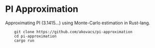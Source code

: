 # PI Approximation

Approximating PI (3.1415...) using Monte-Carlo estimation in Rust-lang.

        git clone https://github.com/akovacs/pi-approximation
        cd pi-approximation
        cargo run
